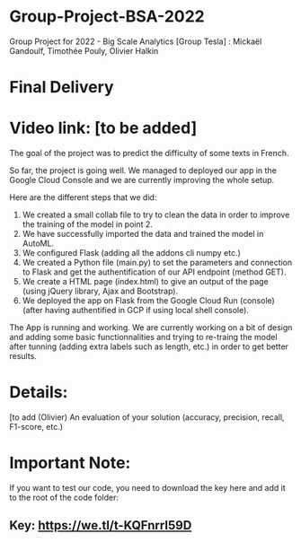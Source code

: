 # Group-Project-BSA-2022

Group Project for 2022 - Big Scale Analytics
[Group Tesla] : Mickaël Gandoulf, Timothée Pouly, Olivier Halkin

# Final Delivery
# Video link: [to be added]

The goal of the project was to predict the difficulty of some texts in French. 

So far, the project is going well. We managed to deployed our app in the Google Cloud Console and we are currently improving the whole setup. 

Here are the different steps that we did:

1. We created a small  collab file to try to clean the data in order to improve the training of the model in point 2. 
2. We have successfully imported the data and trained the model in AutoML.
3. We configured Flask (adding all the addons cli numpy etc.)
4. We created a Python file (main.py) to set the parameters and connection to Flask and get the authentification of our API endpoint (method GET).
5. We create a HTML page (index.html) to give an output of the page (using jQuery library, Ajax and Bootstrap).
6. We deployed the app on Flask from the Google Cloud Run (console) (after having authentified in GCP if using local shell console).

The App is running and working. We are currently working on a bit of design and adding some basic functionnalities and trying to re-traing the model after tunning (adding extra labels such as length, etc.) in order to get better results.

# Details:

[to add (Olivier)
An evaluation of your solution (accuracy, precision, recall, F1-score, etc.)

# Important Note:
If you want to test our code, you need to download the key here and add it to the root of the code folder: 
## Key: https://we.tl/t-KQFnrrI59D


